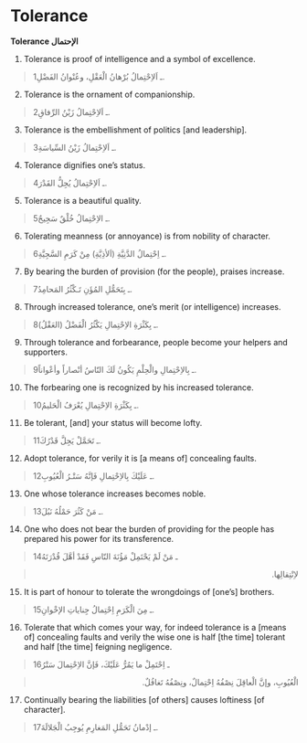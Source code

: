 Tolerance
=========

**Tolerance الإحتمال**

1. Tolerance is proof of intelligence and a symbol of excellence.

> 1ـ اَلاِحْتِمالُ بُرْهانُ الْعَقْلِ، وعُنْوانُ الفَضْلِ.

2. Tolerance is the ornament of companionship.

> 2ـ اَلاِحْتِمالُ زَيْنُ الرِّفاقِ.

3. Tolerance is the embellishment of politics [and leadership].

> 3ـ اَلاِحْتِمالُ زَيْنُ السِّياسَةِ.

4. Tolerance dignifies one’s status.

> 4ـ اَلاِحْتِمالُ يُجِلُّ القَدْرَ.

5. Tolerance is a beautiful quality.

> 5ـ الاِحْتِمالُ خُلْقٌ سَجِيحٌ.

6. Tolerating meanness (or annoyance) is from nobility of character.

> 6ـ اِحْتِمالُ الدَّنِيَّةِ (اَلأذِيَّةِ) مِنْ كَرَمِ السَّجِيَّةِ.

7. By bearing the burden of provision (for the people), praises
increase.

> 7ـ بِتَحَمُّلِ المُؤَنِ تَـكْثُرُ المَحامِدُ.

8. Through increased tolerance, one’s merit (or intelligence) increases.

> 8ـ بِكَثْرَةِ الاِحْتِمالِ يَكْثُرُ الْفَضْلُ (العَقْلُ).

9. Through tolerance and forbearance, people become your helpers and
supporters.

> 9ـ بِالاِحْتِمالِ والْحِلْمِ يَكُونُ لَكَ النّاسُ أنْصاراً وأعْواناً.

10. The forbearing one is recognized by his increased tolerance.

> 10ـ بِكَثْرَةِ الاِحْتِمالِ يُعْرَفُ الْحَليمُ.

11. Be tolerant, [and] your status will become lofty.

> 11ـ تَحَمَّلْ يَجِلَّ قَدْرُكَ.

12. Adopt tolerance, for verily it is [a means of] concealing faults.

> 12ـ عَلَيْكَ بِالاِحْتِمالِ فَإنَّهُ سَتْـرُ الْعُيُوبِ.

13. One whose tolerance increases becomes noble.

> 13ـ مَنْ كَثُرَ حَمْلُهُ نَبُلَ.

14. One who does not bear the burden of providing for the people has
prepared his power for its transference.

> 14ـ مَنْ لَمْ يَحْتَمِلْ مَؤُنَةَ النّاسِ فَقَدْ أهَّلَ قُدْرَتَهُ
<blockquote dir="rtl">
  <p>
لاِنْتِقالِها.
  </p>
</blockquote>

15. It is part of honour to tolerate the wrongdoings of [one’s]
brothers.

> 15ـ مِنَ الْكَرَمِ اِحْتِمالُ جِناياتِ الإخْوانِ.

16. Tolerate that which comes your way, for indeed tolerance is a [means
of] concealing faults and verily the wise one is half [the time]
tolerant and half [the time] feigning negligence.

> 16ـ اِحْتَمِلْ ما يَمُرُّ عَلَيْكَ، فَإنَّ الاِحْتِمالَ سَتْرُ
<blockquote dir="rtl">
  <p>
الْعُيُوبِ، وإنَّ الْعاقِلَ نِصْفُهُ اِحْتِمالٌ، ونِصْفُهُ تَغافُلٌ.
  </p>
</blockquote>

17. Continually bearing the liabilities [of others] causes loftiness [of
character].

> 17ـ إدْمانُ تَحَمُّلِ المَغارِمِ يُوجِبُ الْجَلالَةَ.


